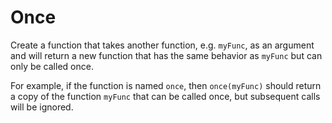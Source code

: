 # Once

Create a function that takes another function, e.g. `myFunc`, as an argument and will return a new function that has the same behavior as `myFunc` but can only be called once.

For example, if the function is named `once`, then `once(myFunc)` should return a copy of the function `myFunc` that can be called once, but subsequent calls will be ignored.
